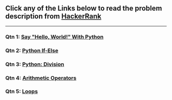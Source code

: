 ## Click any of the Links below to read the problem description from [HackerRank](https://www.hackerrank.com/)
<hr>

### Qtn 1: [Say "Hello, World!" With Python](https://www.hackerrank.com/challenges/py-hello-world/problem?isFullScreen=true)

### Qtn 2: [Python If-Else](https://www.hackerrank.com/challenges/py-if-else/problem?isFullScreen=true)

### Qtn 3: [Python: Division](https://www.hackerrank.com/challenges/python-division/problem?isFullScreen=true)

### Qtn 4: [Arithmetic Operators](https://www.hackerrank.com/challenges/python-arithmetic-operators/problem?isFullScreen=true)

### Qtn 5: [Loops](https://www.hackerrank.com/challenges/python-loops/problem?isFullScreen=true)
